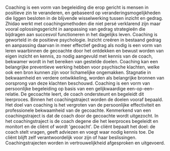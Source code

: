 Coaching is een vorm van begeleiding die erop gericht is mensen in positieve zin te veranderen, en gebaseerd op veranderingsmogelijkheden die liggen besloten in de blijvende wisselwerking tussen inzicht en gedrag. Zhidao werkt met coachingsmethoden die niet persé verklarend zijn maar vooral oplossingsgericht in aanpassing van gedrag strategieën die bijdragen aan succesvol functioneren in het dagelijks leven.
Coaching is geworteld in de positieve psychologie. Inzicht creëren in bestaand gedrag en aanpassing daarvan in meer effectief gedrag als nodig is een vorm van leren waarbinnen de gecoachte door het ontdekken en bewust worden van eigen inzicht en kennis, zo nodig aangevuld met kennis van de coach, bekwamer wordt in het bereiken van gestelde doelen. Coaching kan een belangrijke preventieve werking hebben voor psychische klachten, welke ook een bron kunnen zijn voor lichamelijke ongemakken. Stagnatie in bekwaamheid en verdere ontwikkeling, worden als belangrijke bronnen van oorsprong van deze klachten beschouwd.
Coaching is een vorm van persoonlijke begeleiding op basis van een gelijkwaardige een-op-een-relatie. De gecoachte leert, de coach ondersteunt en begeleidt dit leerproces. Binnen het coachingstraject worden de doelen vooraf bepaald. Het doel van coaching is het vergroten van de persoonlijke effectiviteit en professionele bekwaamheid van de gecoachte. 
Kenmerkend van een coachingstraject is dat de coach door de gecoachte wordt uitgezocht. In het coachingstraject is de coach degene die het leerproces begeleidt en monitort en de cliënt of wordt 'gecoacht'. De cliënt bepaalt het doel: de coach stelt vragen, geeft adviezen en voegt waar nodig kennis toe. De cliënt blijft zelf verantwoordelijk voor zijn of haar beslissingen. 
Coachingstrajecten worden in vertrouwelijkheid afgesproken en uitgevoerd.